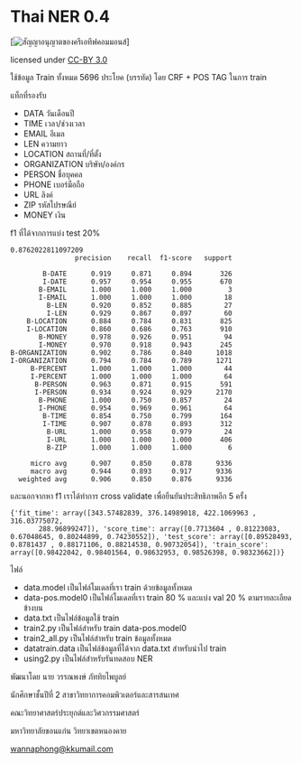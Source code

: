 # Thai NER 0.4

[![สัญญาอนุญาตของครีเอทีฟคอมมอนส์](https://i.creativecommons.org/l/by/3.0/th/88x31.png)]

licensed under [CC-BY 3.0](http://creativecommons.org/licenses/by/3.0/)

ใช้ข้อมูล Train ทั้งหมด 5696 ประโยค (บรรทัด) โดย CRF + POS TAG ในการ train

แท็กที่รองรับ

- DATA วันเดือนปี
- TIME เวลา/ช่วงเวลา
- EMAIL อีเมล
- LEN ความยาว
- LOCATION สถานที่/ที่ตั้ง
- ORGANIZATION บริษัท/องค์กร
- PERSON ชื่อบุคคล
- PHONE เบอร์มือถือ
- URL ลิงค์
- ZIP รหัสไปรษณีย์
- MONEY เงิน



f1 ที่ได้จากการแบ่ง test 20%

```
0.8762022811097209
                precision    recall  f1-score   support

        B-DATE      0.919     0.871     0.894       326
        I-DATE      0.957     0.954     0.955       670
       B-EMAIL      1.000     1.000     1.000         3
       I-EMAIL      1.000     1.000     1.000        18
         B-LEN      0.920     0.852     0.885        27
         I-LEN      0.929     0.867     0.897        60
    B-LOCATION      0.884     0.784     0.831       825
    I-LOCATION      0.860     0.686     0.763       910
       B-MONEY      0.978     0.926     0.951        94
       I-MONEY      0.970     0.918     0.943       245
B-ORGANIZATION      0.902     0.786     0.840      1018
I-ORGANIZATION      0.794     0.784     0.789      1271
     B-PERCENT      1.000     1.000     1.000        44
     I-PERCENT      1.000     1.000     1.000        64
      B-PERSON      0.963     0.871     0.915       591
      I-PERSON      0.934     0.924     0.929      2170
       B-PHONE      1.000     0.750     0.857        24
       I-PHONE      0.954     0.969     0.961        64
        B-TIME      0.854     0.750     0.799       164
        I-TIME      0.907     0.878     0.893       312
         B-URL      1.000     0.958     0.979        24
         I-URL      1.000     1.000     1.000       406
         B-ZIP      1.000     1.000     1.000         6

     micro avg      0.907     0.850     0.878      9336
     macro avg      0.944     0.893     0.917      9336
  weighted avg      0.906     0.850     0.876      9336
```

และนอกจากหา f1 เราได้ทำการ cross validate เพื่อยืนยันประสิทธิภาพอีก 5 ครั้ง

```
{'fit_time': array([343.57482839, 376.14989018, 422.1069963 , 316.03775072,
       288.96899247]), 'score_time': array([0.7713604 , 0.81223083, 0.67048645, 0.80244899, 0.74230552]), 'test_score': array([0.89528493, 0.8781437 , 0.88171106, 0.88214538, 0.90732054]), 'train_score': array([0.98422042, 0.98401564, 0.98632953, 0.98526398, 0.98323662])}
```

ไฟล์

- data.model เป็นไฟล์โมเดลที่เรา train ด้วยข้อมูลทั้งหมด
- data-pos.model0 เป็นไฟล์โมเดลที่เรา train 80 % และแบ่ง val 20 % ตามรายละเอียดข้างบน
- data.txt เป็นไฟล์ข้อมูลใช้ train
- train2.py เป็นไฟล์สำหรับ train data-pos.model0
- train2_all.py เป็นไฟล์สำหรับ train ข้อมูลทั้งหมด
- datatrain.data เป็นไฟล์ข้อมูลที่ได้จาก data.txt สำหรับนำไป train
- using2.py เป็นไฟล์สำหรับรันทดสอบ NER



พัฒนาโดย นาย วรรณพงษ์  ภัททิยไพบูลย์

นักศึกษาชั้นปีที่ 2 สาขาวิทยาการคอมพิวเตอร์และสารสนเทศ

คณะวิทยาศาสตร์ประยุกต์และวิศวกรรมศาสตร์

มหาวิทยาลัยขอนแก่น วิทยาเขตหนองคาย

<wannaphong@kkumail.com>
